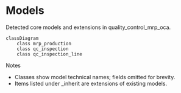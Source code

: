 # Models

Detected core models and extensions in quality_control_mrp_oca.

```mermaid
classDiagram
    class mrp_production
    class qc_inspection
    class qc_inspection_line
```

Notes
- Classes show model technical names; fields omitted for brevity.
- Items listed under _inherit are extensions of existing models.
